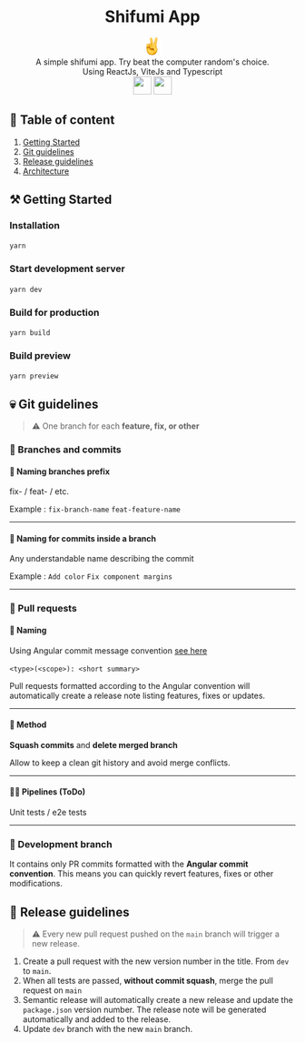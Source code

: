 <h1 align="center">Shifumi App</h1>
<p align="center"> 
<img src="public/favicon.png" alt="Git View Logo" height="32" />
<br>
A simple shifumi app. Try beat the computer random's choice.
<br>
Using ReactJs, ViteJs and Typescript
<br>
<img src="https://cdn.worldvectorlogo.com/logos/react-2.svg" width="32" height="32" /> <img src="https://cdn.worldvectorlogo.com/logos/typescript.svg" height="32" width="32" />
</p>

## 📖 Table of content

1. [Getting Started](#⚒️-getting-started)
2. [Git guidelines](#💀-git-guidelines)
3. [Release guidelines](#🚀-release-guidelines)
4. [Architecture](./documentation/project-structure.md)

## ⚒️ Getting Started

### Installation

`yarn`

### Start development server

`yarn dev`

### Build for production

`yarn build`

### Build preview

`yarn preview`

## 💀 Git guidelines

> ⚠️ One branch for each **feature, fix, or other**

### 🎁 Branches and commits

#### 🚂 Naming branches prefix

fix- / feat- / etc.

Example : `fix-branch-name` `feat-feature-name`

---

#### 🚃 Naming for commits inside a branch

Any understandable name describing the commit

Example : `Add color` `Fix component margins`

---

### 🛫 Pull requests

#### 📝 Naming

Using Angular commit message convention [see here](https://github.com/angular/angular/blob/main/CONTRIBUTING.md#commit-message-header)

`<type>(<scope>): <short summary>`

Pull requests formatted according to the Angular convention will automatically create a release note listing features, fixes or updates.

---

#### 🚚 Method

**Squash commits** and **delete merged branch**

Allow to keep a clean git history and avoid merge conflicts.

---

#### 🧑‍✈️ Pipelines (ToDo)

Unit tests / e2e tests

---

### 🔬 Development branch

It contains only PR commits formatted with the **Angular commit convention**. This means you can quickly revert features, fixes or other modifications.

## 🚀 Release guidelines

> ⚠️ Every new pull request pushed on the `main` branch will trigger a new release.

1. Create a pull request with the new version number in the title. From `dev` to `main`.
2. When all tests are passed, **without commit squash**, merge the pull request on `main`
3. Semantic release will automatically create a new release and update the `package.json` version number. The release note will be generated automatically and added to the release.
4. Update `dev` branch with the new `main` branch.
